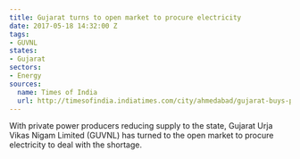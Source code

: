 ```yaml
---
title: Gujarat turns to open market to procure electricity
date: 2017-05-18 14:32:00 Z
tags:
- GUVNL
states:
- Gujarat
sectors:
- Energy
sources:
  name: Times of India
  url: http://timesofindia.indiatimes.com/city/ahmedabad/gujarat-buys-power-from-open-market/articleshow/58663460.cms
---
```


With private power producers reducing supply to the state, Gujarat Urja Vikas Nigam Limited (GUVNL) has turned to the open market to procure electricity to deal with the shortage.